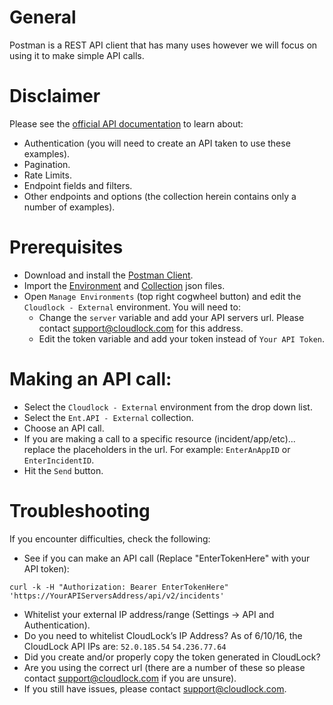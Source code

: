 # General
Postman is a REST API client that has many uses however we will focus on using it to make simple API calls.

# Disclaimer
Please see the [official API documentation](https://docs.umbrella.com/cloudlock-documentation/docs/introduction-to-api-enterprise) to learn about:
* Authentication (you will need to create an API taken to use these examples).
* Pagination.
* Rate Limits.
* Endpoint fields and filters.
* Other endpoints and options (the collection herein contains only a number of examples).

# Prerequisites
* Download and install the [Postman Client](https://www.getpostman.com/apps).
* Import the [Environment](https://github.com/CiscoDevNet/cloud-security/blob/master/Cloudlock/Postman%20Examples/CloudLock%20-%20External.postman_environment.json) and [Collection](https://github.com/CiscoDevNet/cloud-security/blob/master/Cloudlock/Postman%20Examples/Ent.API%20-%20External.postman_collection.json) json files.
* Open `Manage Environments` (top right cogwheel button) and edit the `Cloudlock - External` environment. You will need to:
  * Change the `server` variable and add your API servers url. Please contact support@cloudlock.com for this address.
  * Edit the token variable and add your token instead of `Your API Token`.

# Making an API call:
* Select the `Cloudlock - External` environment from the drop down list.
* Select the `Ent.API - External` collection.
* Choose an API call.
* If you are making a call to a specific resource (incident/app/etc)... replace the placeholders in the url. For example: `EnterAnAppID` or `EnterIncidentID`.
* Hit the `Send` button.

# Troubleshooting
If you encounter difficulties, check the following:
* See if you can make an API call (Replace "EnterTokenHere" with your API token):
```
curl -k -H "Authorization: Bearer EnterTokenHere" 'https://YourAPIServersAddress/api/v2/incidents'
```

* Whitelist your external IP address/range (Settings -> API and Authentication).
* Do you need to whitelist CloudLock’s IP Address? As of 6/10/16, the CloudLock API IPs are: `52.0.185.54`
  `54.236.77.64`
* Did you create and/or properly copy the token generated in CloudLock?
* Are you using the correct url (there are a number of these so please contact support@cloudlock.com if you are unsure).
* If you still have issues, please contact support@cloudlock.com.
